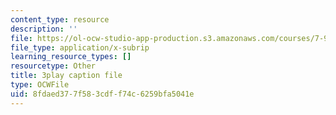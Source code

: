 ```yaml
---
content_type: resource
description: ''
file: https://ol-ocw-studio-app-production.s3.amazonaws.com/courses/7-91j-foundations-of-computational-and-systems-biology-spring-2014/8fdaed377f583cdff74c6259bfa5041e_PdyARRNwi7I.srt
file_type: application/x-subrip
learning_resource_types: []
resourcetype: Other
title: 3play caption file
type: OCWFile
uid: 8fdaed37-7f58-3cdf-f74c-6259bfa5041e
---
```


